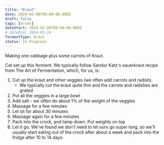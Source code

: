 ```yaml
---
title: "Kraut"
date: 2024-02-08T08:00:00.000Z
draft: false
tags: [kraut]
dateStart: 2024-02-08T08:00:00.000Z
# dateEnd: 2024-02-14
fermentType: Kraut
status: In Progress
---
```


Making one cabbage plus some carrots of Kraut.

Cat set up this ferment. We typically follow Sandor Katz's sauerkraut recipe from The Art of Fermentation, which, for us, is:

1. Cut up the kraut and other veggies (we often add carrots and radish).
   - We typically cut the kraut quite thin and the carrots and radishes are grated
2. Put all the veggies in a large bowl
3. Add salt - we often do about 1% of the weight of the veggies
4. Massage for a few minutes
5. Let sit for about 30 minutes
6. Massage again for a few minutes
7. Pack into the crock, and tamp down. Put weights on top
8. Let it go. We've found we don't need to let ours go super long, so we'll usually start eating out of the crock after about a week and pack into the fridge after 10 to 14 days.
